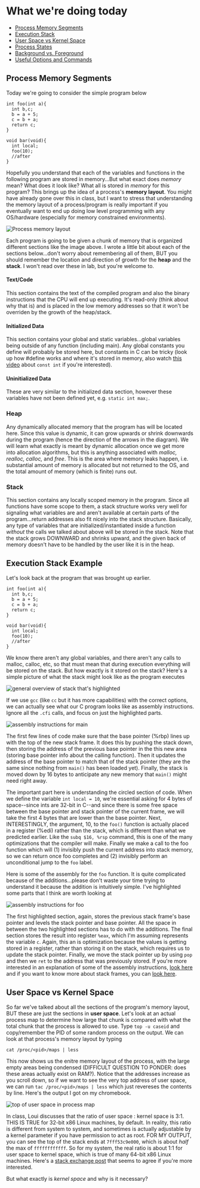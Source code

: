 # What we're doing today
+ [Process Memory Segments](#pms)
+ [Execution Stack](#stack)
+ [User Space vs Kernel Space](#user-vs-kernel)
+ [Process States](#process-states)
+ [Background vs. Foreground](#bgfg)
+ [Useful Options and Commands](#options)

## Process Memory Segments <a name = "pms"></a>
Today we're going to consider the simple program below

```
int foo(int a){
  int b,c;
  b = a + 5;
  c = b + a;
  return c;
}

void bar(void){
  int local;
  foo(10);
  //after
}
```
Hopefully you understand that each of the variables and functions in the following program are stored in memory...But what exact does *memory* mean? What does it look like? What all is stored in *memory* for 
this program? This brings up the idea of a process's **memory layout**. You might have already gone over this in class, but I want to stress that understanding the memory layout of a process/program is 
really important if you eventually want to end up doing low level programming with any OS/hardware (especially for memory constrained environments). 

![Process memory layout](/images/process-mem-layout.png)

Each program is going to be given a chunk of memory that is organized different sections like the image above. I wrote a little bit about each of the sections below...don't worry about remembering all of them,
BUT you should remember the location and direction of growth for the **heap** and the **stack**. I won't read over these in lab, but you're welcome to.

#### Text/Code
This section contains the text of the compiled program and also the binary instructions that the CPU will end up executing. It's read-only (think about why that is) and is placed in the low memory addresses
so that it won't be overriden by the growth of the heap/stack.

#### Initialized Data
This section contains your global and static variables...global variables being outside of any function (including main). Any global constants you define will probably be stored here, but constants in C can
be tricky (look up how #define works and where it's stored in memory, also watch [this video](https://www.youtube.com/watch?v=8a3HyL1VN0Q) about `const int` if you're interested).

#### Uninitialized Data
These are very similar to the initialized data section, however these variables have not been defined yet, e.g. `static int max;`.

### Heap
Any dynamically allocated memory that the program has will be located here. Since this value is dynamic, it can grow upwards or shrink downwards during the program (hence the direction of the arrows in the diagram).
We will learn what exactly is meant by dynamic allocation once we get more into allocation algorithms, but this is anything associated with *malloc, realloc, calloc,* and *free*. This is the area where memory
leaks happen, i.e. substantial amount of memory is allocated but not returned to the OS, and the total amount of memory (which is finite) runs out.  

### Stack
This section contains any locally scoped memory in the program. Since all functions have some scope to them, a stack structure works very well for signaling what variables are and aren't available at certain 
parts of the program...return addresses also fit nicely into the stack structure. Basically, any type of variables that are initialized/instantiated inside a function *without* the calls we talked about above
will be stored in the stack. Note that the stack grows DOWNWARD and shrinks upward, and the given back of memory doesn't have to be handled by the user like it is in the heap.


## Execution Stack Example <a name = "stack"></a>
Let's look back at the program that was brought up earlier. 
```
int foo(int a){
  int b,c;
  b = a + 5;
  c = b + a;
  return c;
}

void bar(void){
  int local;
  foo(10);
  //after
}
```
We know there aren't any global variables, and there aren't any calls to malloc, calloc, etc, so that must mean that during execution everything will be stored on the stack. But how exactly is it stored on the
stack? Here's a simple picture of what the stack might look like as the program executes

![general overview of stack that's highlighted](/images/static-stack.png)

If we use `gcc` (like `cc` but it has more capabilities) with the correct options, we can actually see what our C program looks like as assembly instructions. Ignore all the `.cfi` calls, and focus on just
the highlighted parts.

![assembly instructions for main](/images/stack-main.png)

The first few lines of code make sure that the base pointer (%rbp) lines up with the top of the new stack frame. It does this by pushing the stack down,
then storing the address of the previous base pointer in the this new area (storing base pointer info about the calling function). Then it updates the address of the base pointer to match that of the stack pointer
(they are the same since nothing from `main()` has been loaded yet). Finally, the stack is moved down by 16 bytes to anticipate any new memory that `main()` might need right away.  

The important part here is understanding the circled section of code. When we define the variable `int local = 10`, we're essential asking for 4 bytes of space--since ints are 32-bit in C--and since there is
some free space between the base pointer and stack pointer of the current frame, we will take the first 4 bytes that are lower than the base pointer. Next, INTERESTINGLY, the argument, 10, to the `foo()` function
is actually placed in a register (%edi) rather than the stack, which is different than what we predicted earlier. Like the `subq $16, %rsp` command, this is one of the many optimizations that the compiler will
make. Finally we make a call to the foo function which will (1) invisibly push the current address into stack memory, so we can return once foo completes and (2) invisibly perform an unconditional jump to the 
`foo` label.

Here is some of the assembly for the `foo` function. It is quite complicated because of the additions...please don't waste your time trying to understand it because the addition is intuitively simple. 
I've highlighted some parts that I think are worth looking at

![assembly instructions for foo](/images/stack-foo.png)

The first highlighted section, again, stores the previous stack frame's base pointer and levels the stack pointer and base pointer. All the space in between the two highlighted sections has to do with the
additions. The final section stores the result into register `%eax`, which I'm assuming represents the variable `c`. Again, this an is optimization because the values is getting stored in a register, rather
than storing it on the stack, which requires us to update the stack pointer. Finally, we move the stack pointer up by using `pop` and then we `ret` to the address that was previously stored. If you're more
interested in an explanation of some of the assembly instructions, [look here](https://www.cs.virginia.edu/~evans/cs216/guides/x86.html) and if you want to know more about stack frames, you can
[look here](https://rabbit.eng.miami.edu/class/519/frames.html).

## User Space vs Kernel Space <a name = "user-vs-kernel"></a>
So far we've talked about all the sections of the program's memory layout, BUT these are just the sections in **user space**. Let's look at an actual process map to determine how large that chunk is compared with what the total chunk that the process is allowed to use. Type `top -u caseid` and copy/remember the PID of some random process on the output. We can look at that process's memory layout by typing

```
cat /proc/<pid>/maps | less
```
This now shows us the enitre memory layout of the process, with the large empty areas being condensed (DIFFICULT QUESTION TO PONDER: does these areas actually exist on RAM?). Notice that the addresses increase
as you scroll down, so if we want to see the very top address of user space, we can run `tac /proc/<pid>/maps | less` which just revereses the contents by line. Here's the output I got on my chromebook.

![top of user space in process map](/images/pmap.png)

In class, Loui discusses that the ratio of user space : kernel space is 3:1. THIS IS TRUE for 32-bit x86 Linux machines, by default. In reality, this ratio is different from system to system, and sometimes is
actually adjustable by a kernel parameter if you have permission to act as root. FOR MY OUTPUT, you can see the top of the stack ends at `7fff53c9e000`, which is about *half* the max of `ffffffffffff`. So for my
system, the real ratio is about 1:1 for user space to kernel space, which is true of many 64-bit x86 Linux machines. Here's a [stack exchange post](https://unix.stackexchange.com/questions/509607/how-a-64-bit-process-virtual-address-space-is-divided-in-linux) that seems to agree if you're more interested.

But what exactly is *kernel space* and why is it necessary?

